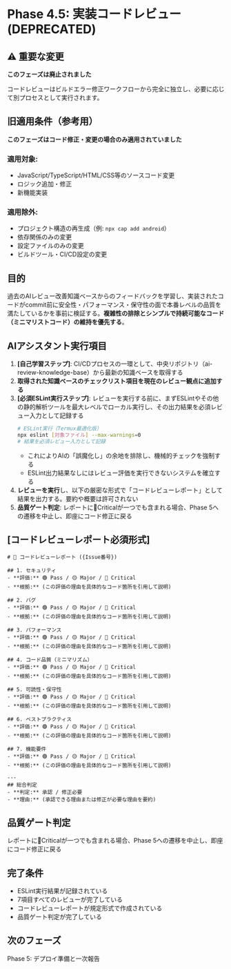 # Phase 4.5: 実装コードレビュー (DEPRECATED)

## ⚠️ 重要な変更
**このフェーズは廃止されました**

コードレビューはビルドエラー修正ワークフローから完全に独立し、必要に応じて別プロセスとして実行されます。

## 旧適用条件（参考用）
**このフェーズはコード修正・変更の場合のみ適用されていました**

### 適用対象:
- JavaScript/TypeScript/HTML/CSS等のソースコード変更
- ロジック追加・修正
- 新機能実装

### 適用除外:
- プロジェクト構造の再生成（例: `npx cap add android`）
- 依存関係のみの変更
- 設定ファイルのみの変更
- ビルドツール・CI/CD設定の変更

## 目的
過去のAIレビュー改善知識ベースからのフィードバックを学習し、実装されたコードがcommit前に安全性・パフォーマンス・保守性の面で本番レベルの品質を満たしているかを事前に検証する。**複雑性の排除とシンプルで持続可能なコード（ミニマリストコード）の維持を優先する**。

## AIアシスタント実行項目
1. **[自己学習ステップ]**: CI/CDプロセスの一環として、中央リポジトリ（ai-review-knowledge-base）から最新の知識ベースを取得する
2. **取得された知識ベースのチェックリスト項目を現在のレビュー観点に追加する**
3. **[必須ESLint実行ステップ]**: レビューを実行する前に、まずESLintやその他の静的解析ツールを最大レベルでローカル実行し、その出力結果を必須レビュー入力として記録する
   ```bash
   # ESLint実行（Termux最適化版）
   npx eslint [対象ファイル] --max-warnings=0
   # 結果を必須レビュー入力として記録
   ```
   - これによりAIの「誤魔化し」の余地を排除し、機械的チェックを強制する
   - ESLint出力結果なしにはレビュー評価を実行できないシステムを確立する
4. **レビューを実行**し、以下の厳密な形式で「コードレビューレポート」として結果を出力する。要約や概要は許可されない
5. **品質ゲート判定**: レポートに🔴Criticalが一つでも含まれる場合、Phase 5への遷移を中止し、即座にコード修正に戻る

## [コードレビューレポート必須形式]
```
# 📝 コードレビューレポート ({Issue番号})

## 1. セキュリティ
- **評価:** 🟢 Pass / 🟡 Major / 🔴 Critical
- **根拠:** (この評価の理由を具体的なコード箇所を引用して説明)

## 2. バグ
- **評価:** 🟢 Pass / 🟡 Major / 🔴 Critical
- **根拠:** (この評価の理由を具体的なコード箇所を引用して説明)

## 3. パフォーマンス
- **評価:** 🟢 Pass / 🟡 Major / 🔴 Critical
- **根拠:** (この評価の理由を具体的なコード箇所を引用して説明)

## 4. コード品質（ミニマリズム）
- **評価:** 🟢 Pass / 🟡 Major / 🔴 Critical
- **根拠:** (この評価の理由を具体的なコード箇所を引用して説明)

## 5. 可読性・保守性
- **評価:** 🟢 Pass / 🟡 Major / 🔴 Critical
- **根拠:** (この評価の理由を具体的なコード箇所を引用して説明)

## 6. ベストプラクティス
- **評価:** 🟢 Pass / 🟡 Major / 🔴 Critical
- **根拠:** (この評価の理由を具体的なコード箇所を引用して説明)

## 7. 機能要件
- **評価:** 🟢 Pass / 🟡 Major / 🔴 Critical
- **根拠:** (この評価の理由を具体的なコード箇所を引用して説明)

---
## 総合判定
- **判定:** 承認 / 修正必要
- **理由:** (承認できる理由または修正が必要な理由を要約)
```

## 品質ゲート判定
レポートに🔴Criticalが一つでも含まれる場合、Phase 5への遷移を中止し、即座にコード修正に戻る

## 完了条件
- ESLint実行結果が記録されている
- 7項目すべてのレビューが完了している
- コードレビューレポートが規定形式で作成されている
- 品質ゲート判定が完了している

## 次のフェーズ
Phase 5: デプロイ準備と一次報告
